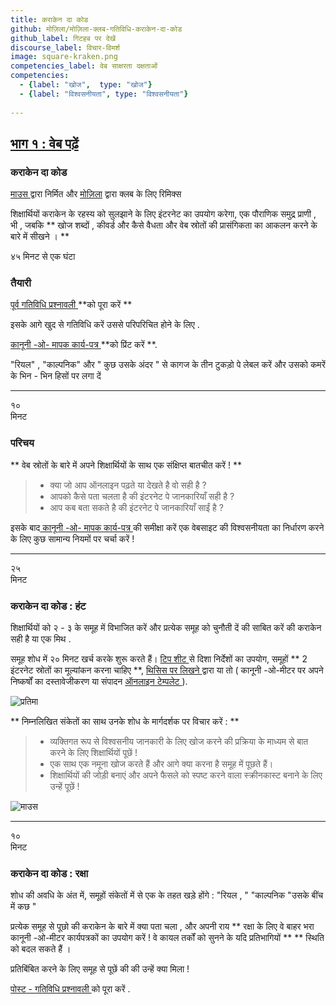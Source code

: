 ```yaml
---
title: कराकेन दा कोड 
github: मोज़िला/मोज़िला-क्लब-गतिविधि-कराकेन-दा-कोड 
github_label: गिटहब पर देखें
discourse_label: विचार-विमर्श
image: square-kraken.png
competencies_label: वेब साक्षरता दक्षताओं
competencies:
  - {label: "खोज",  type: "खोज"}
  - {label: "विश्वसनीयता", type: "विश्वसनीयता"}
	
---
```


##  [भाग १ :  वेब पढ़ें  ](http://mozilla.github.io/webmaker-curriculum/WebLiteracyBasics-I/)

### कराकेन दा कोड 

[माउस ](http://mouse.org/) द्वारा निर्मित और [ मोज़िला](https://webmaker.org/mentor) द्वारा क्लब के लिए रिमिक्स

शिक्षार्थियों कराकेन के रहस्य को सुलझाने के लिए इंटरनेट का उपयोग करेगा, एक पौराणिक समुद्र प्राणी , भी , जबकि ** खोज शब्दों , कीवर्ड और कैसे वैधता और वेब स्रोतों की प्रासंगिकता का आकलन करने के बारे में सीखने । **

४५ मिनट से एक घंटा 

### तैयारी

[ पूर्व गतिविधि प्रश्नावली ](http://goo.gl/forms/Uua6yKIy5E) **को पूरा करें ** 

इसके आगे खुद से गतिविधि करें उससे परिपरिचित होने के लिए .

 [  कानूनी -ओ- मापक कार्य-पत्र ](https://docs.google.com/a/zythepsary.com/file/d/0B1vyNnSVEMIDbDVLX1E4ZXRmclE/edit) **को प्रिंट करें **.
 
"रियल" , "काल्पनिक" और " कुछ उसके अंदर " से  कागज के तीन टुकड़ो पे लेबल करें और उसको कमरें के भिन - भिन हिसों पर लगा दें 

---

१०<br>मिनट 

### परिचय

** वेब स्रोतों के बारे में अपने शिक्षार्थियों के साथ एक संक्षिप्त बातचीत करें !  **

>* क्या जो आप ऑनलाइन पढ़ते या देखते है वो सही है ?
>* आपको कैसे पता चलता है की इंटरनेट पे जानकारियाँ सही है ?
>* आप कब बता सकते है की इंटरनेट पे जानकारियाँ साईं है ?

इसके बाद[  कानूनी -ओ- मापक कार्य-पत्र ](https://docs.google.com/a/zythepsary.com/file/d/0B1vyNnSVEMIDbDVLX1E4ZXRmclE/edit) की समीक्षा करें  एक वेबसाइट की विश्वसनीयता का निर्धारण करने के लिए कुछ सामान्य नियमों पर चर्चा करें !

---

२५ <br>मिनट 

### कराकेन दा कोड :  हंट 

शिक्षार्थियों को २ - ३ के  समूह में विभाजित करें और प्रत्येक समूह को चुनौती दें की साबित करें की कराकेन सही है या एक मिथ .

समूह शोध में २० मिनट खर्च करके शुरू करते हैं। [टिप शीट ](legit-o-meter.html) से दिशा निर्देशों का उपयोग, समूहों ** 2 इंटरनेट स्रोतों का मूल्यांकन करना चाहिए **, [ थिसिस पर लिखने ](https://docs.google.com/a/zythepsary.com/file/d/0B1vyNnSVEMIDbDVLX1E4ZXRmclE/edit) द्वारा या तो ( कानूनी -ओ-मीटर पर अपने निष्कर्षों का दस्तावेजीकरण  या संपादन [ ऑनलाइन टेम्पलेट ](https://laura.makes.org/thimble/Mjg1NjA2NDAw/kraken-the-code-legit-o-meter)).

![प्रतिमा](http://mozilla.github.io/webmaker-curriculum/images/kraken-in-progress.jpg)

** निम्नलिखित संकेतों का साथ उनके शोध के मार्गदर्शक पर विचार करें : **

>* व्यक्तिगत रूप से विश्वसनीय जानकारी के लिए खोज करने की प्रक्रिया के माध्यम से बात करने के लिए शिक्षार्थियों पूछें !
>* एक साथ एक नमूना खोज करते हैं और आगे क्या करना है समूह में पूछते हैं।
>*  शिक्षार्थियों  की जोड़ी बनाएं और अपने फैसले को स्पष्ट करने वाला स्क्रीनकास्ट बनाने के लिए उन्हें पूछें !

![माउस](http://mozilla.github.io/webmaker-curriculum/images/kraken-finished-example.jpg)

---

१०<br>मिनट 

### कराकेन दा कोड :  रक्षा

शोध की अवधि के अंत में, समूहों संकेतों में से एक के तहत खड़े होंगे : "रियल , " "काल्पनिक "उसके बींच में कछ "

प्रत्येक समूह से पूछो की कराकेन  के बारे में क्या पता चला , और अपनी राय ** रक्षा के लिए वे बाहर भरा कानूनी -ओ-मीटर कार्यपत्रकों का उपयोग करें ! वे कायल तर्कों को सुनने के यदि प्रतिभागियों ** ** स्थिति को बदल सकते हैं ।

 प्रतिबिंबित करने के लिए समूह से  पूछें की की उन्हें क्या मिला ! 
 
  [पोस्ट - गतिविधि प्रश्नावली ](http://goo.gl/forms/ezm6IXWhhM) को पूरा करें .

